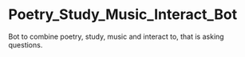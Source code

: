 # Poetry_Study_Music_Interact_Bot
Bot to combine poetry, study, music and interact to, that is asking questions.
